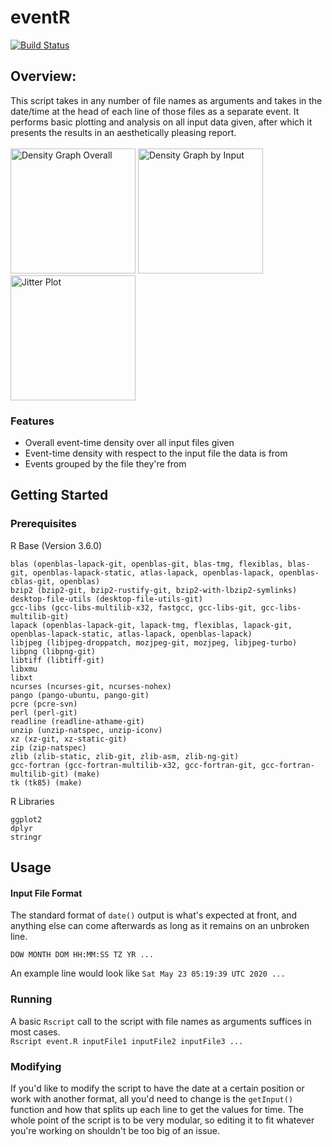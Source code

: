 # eventR
[![Build Status](https://travis-ci.com/Haskili/eventR.svg?branch=master)](https://travis-ci.com/Haskili/eventR)

## Overview: 
This script takes in any number of file names as arguments and takes in the date/time at the head of each line of those files as a separate event. It performs basic plotting and analysis on all input data given, after which it presents the results in an aesthetically pleasing report. <br><br>
<img src="https://i.imgur.com/80YVGbD.png"
     alt="Density Graph Overall"
     width="200" 
     height="200"/> <img src="https://i.imgur.com/BVDaD07.png"
     alt="Density Graph by Input"
     width="200" 
     height="200"/> <img src="https://i.imgur.com/fvPECAM.png"
     alt="Jitter Plot"
     width="200" 
     height="200"/><br>
### Features
 - Overall event-time density over all input files given
 - Event-time density with respect to the input file the data is from
 - Events grouped by the file they're from

## Getting Started ##
### Prerequisites

R Base (Version 3.6.0)
```
blas (openblas-lapack-git, openblas-git, blas-tmg, flexiblas, blas-git, openblas-lapack-static, atlas-lapack, openblas-lapack, openblas-cblas-git, openblas)
bzip2 (bzip2-git, bzip2-rustify-git, bzip2-with-lbzip2-symlinks)
desktop-file-utils (desktop-file-utils-git)
gcc-libs (gcc-libs-multilib-x32, fastgcc, gcc-libs-git, gcc-libs-multilib-git)
lapack (openblas-lapack-git, lapack-tmg, flexiblas, lapack-git, openblas-lapack-static, atlas-lapack, openblas-lapack)
libjpeg (libjpeg-droppatch, mozjpeg-git, mozjpeg, libjpeg-turbo)
libpng (libpng-git)
libtiff (libtiff-git)
libxmu
libxt
ncurses (ncurses-git, ncurses-nohex)
pango (pango-ubuntu, pango-git)
pcre (pcre-svn)
perl (perl-git)
readline (readline-athame-git)
unzip (unzip-natspec, unzip-iconv)
xz (xz-git, xz-static-git)
zip (zip-natspec)
zlib (zlib-static, zlib-git, zlib-asm, zlib-ng-git)
gcc-fortran (gcc-fortran-multilib-x32, gcc-fortran-git, gcc-fortran-multilib-git) (make)
tk (tk85) (make)
```

R Libraries
```
ggplot2
dplyr
stringr
```
## Usage
#### Input File Format
The standard format of `date()` output is what's expected at front, and anything else can come afterwards as long as it remains on an unbroken line.
```
DOW MONTH DOM HH:MM:SS TZ YR ...
```
An example line would look like `Sat May 23 05:19:39 UTC 2020 ...`
### Running
A basic `Rscript` call to the script with file names as arguments suffices in most cases.<br>
`Rscript event.R inputFile1 inputFile2 inputFile3 ...`
### Modifying
If you'd like to modify the script to have the date at a certain position or work with another format, all you'd need to change is the `getInput()` function and how that splits up each line to get the values for time. The whole point of the script is to be very modular, so editing it to fit whatever you're working on shouldn't be too big of an issue.
